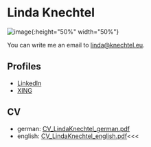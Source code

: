 # Linda Knechtel
![image](resources/IMG_1906.png){:height="50%" width="50%"}

You can write me an email to linda@knechtel.eu.

## Profiles

- [LinkedIn](https://www.linkedin.com/in/linda-knechtel-7841195b/)
- [XING](https://www.xing.com/profile/Linda_Knechtel)

## CV

- german: [CV_LindaKnechtel_german.pdf](https://lindaknechtel.github.io/resources/cv_german.pdf)
- english: [CV_LindaKnechtel_english.pdf](https://lindaknechtel.github.io/resources/cv_english.pdf)<<<